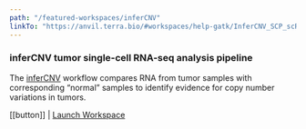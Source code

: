 ```yaml
---
path: "/featured-workspaces/inferCNV"
linkTo: "https://anvil.terra.bio/#workspaces/help-gatk/InferCNV_SCP_scRNA-seq"
---
```


### inferCNV tumor single-cell RNA-seq analysis pipeline

The [inferCNV](https://github.com/broadinstitute/inferCNV) workflow compares RNA from tumor samples with corresponding “normal” samples to identify evidence for copy number variations in tumors.

[[button]]
| [Launch Workspace](https://anvil.terra.bio/#workspaces/help-gatk/InferCNV_SCP_scRNA-seq)
